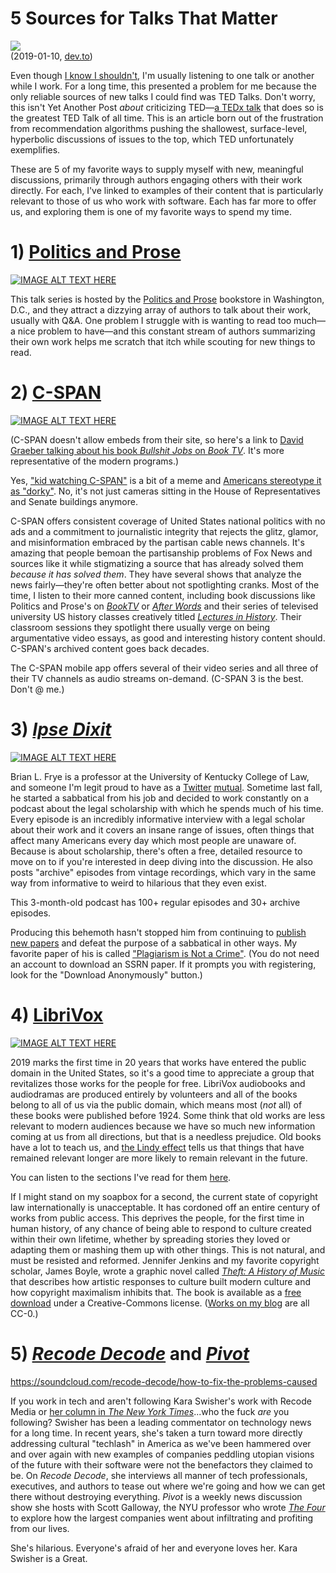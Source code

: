 # 5 Sources for Talks That Matter
![](https://thepracticaldev.s3.amazonaws.com/i/exqrydcgrkc9ut0r91y4.jpg)  
(2019-01-10, [dev.to](https://dev.to/lethargilistic/5-sources-for-talks-that-matter-4kc0))

Even though [I know I shouldn't](http://www.spinedu.com/listen-music-studying/#.XDclN82IZPb), I'm usually listening to one talk or another while I work. For a long time, this presented a problem for me because the only reliable sources of new talks I could find was TED Talks. Don't worry, this isn't Yet Another Post *about* criticizing TED—[a TEDx talk](https://www.youtube.com/watch?v=Yo5cKRmJaf0) that does so is the greatest TED Talk of all time. This is an article born out of the frustration from recommendation algorithms pushing the shallowest, surface-level, hyperbolic discussions of issues to the top, which TED unfortunately exemplifies.

These are 5 of my favorite ways to supply myself with new, meaningful discussions, primarily through authors engaging others with their work directly. For each, I've linked to examples of their content that is particularly relevant to those of us who work with software. Each has far more to offer us, and exploring them is one of my favorite ways to spend my time.

# 1) [Politics and Prose](https://www.youtube.com/user/politicsprose)

[![IMAGE ALT TEXT HERE](https://img.youtube.com/vi/Yc9g8RPcyEg/0.jpg)](https://www.youtube.com/watch?v=Yc9g8RPcyEg)

This talk series is hosted by the [Politics and Prose](https://www.politics-prose.com/) bookstore in Washington, D.C., and they attract a dizzying array of authors to talk about their work, usually with Q&A. One problem I struggle with is wanting to read too much—a nice problem to have—and this constant stream of authors summarizing their own work helps me scratch that itch while scouting for new things to read.

# 2) [C-SPAN](https://www.c-span.org/)

[![IMAGE ALT TEXT HERE](https://img.youtube.com/vi/KbAPtGYiRvg/0.jpg)](https://www.youtube.com/watch?v=KbAPtGYiRvg)

(C-SPAN doesn't allow embeds from their site, so here's a link to [David Graeber talking about his book *Bullshit Jobs* on *Book TV*](https://www.c-span.org/video/?446716-2/bullshit-jobs). It's more representative of the modern programs.)

Yes, ["kid watching C-SPAN"](https://twitter.com/search?q=%22kid%20watching%20cspan%22&src=typd) is a bit of a meme and [Americans stereotype it as "dorky"](https://twitter.com/search?vertical=default&q=cspan%20dork&src=typd). No, it's not just cameras sitting in the House of Representatives and Senate buildings anymore.

C-SPAN offers consistent coverage of United States national politics with no ads and a commitment to journalistic integrity that rejects the glitz, glamor, and misinformation embraced by the partisan cable news channels. It's amazing that people bemoan the partisanship problems of Fox News and sources like it while stigmatizing a source that has already solved them *because it has solved them*. They have several shows that analyze the news fairly—they're often better about not spotlighting cranks. Most of the time, I listen to their more canned content, including book discussions like Politics and Prose's on [*BookTV*](https://www.c-span.org/series/?bookTv) or [*After Words*](https://www.c-span.org/series/?afterWords) and their series of televised university US history classes creatively titled [*Lectures in History*](https://www.c-span.org/series/?lecturesInHistory). Their classroom sessions they spotlight there usually verge on being argumentative video essays, as good and interesting history content should. C-SPAN's archived content goes back decades.

The C-SPAN mobile app offers several of their video series and all three of their TV channels as audio streams on-demand. (C-SPAN 3 is the best. Don't @ me.)

# 3) [*Ipse Dixit*](https://shows.pippa.io/ipse-dixit)

[![IMAGE ALT TEXT HERE](https://img.youtube.com/vi/Gpiu45Hx/0.jpg)](https://www.youtube.com/watch?v=Gpiu45Hx)

Brian L. Frye is a professor at the University of Kentucky College of Law, and someone I'm legit proud to have as a [Twitter](https://twitter.com/lethargilistic) [mutual](https://twitter.com/brianlfrye). Sometime last fall, he started a sabbatical from his job and decided to work constantly on a podcast about the legal scholarship with which he spends much of his time. Every episode is an incredibly informative interview with a legal scholar about their work and it covers an insane range of issues, often things that affect many Americans every day which most people are unaware of. Because is about scholarship, there's often a free, detailed resource to move on to if you're interested in deep diving into the discussion. He also posts "archive" episodes from vintage recordings, which vary in the same way from informative to weird to hilarious that they even exist.

This 3-month-old podcast has 100+ regular episodes and 30+ archive episodes.

Producing this behemoth hasn't stopped him from continuing to [publish new papers](https://papers.ssrn.com/sol3/cf_dev/AbsByAuth.cfm?per_id=646621) and defeat the purpose of a sabbatical in other ways. My favorite paper of his is called ["Plagiarism is Not a Crime"](https://papers.ssrn.com/sol3/papers.cfm?abstract_id=2752139). (You do not need an account to download an SSRN paper. If it prompts you with registering, look for the "Download Anonymously" button.)

# 4) [LibriVox](https://librivox.org/)

[![IMAGE ALT TEXT HERE](https://img.youtube.com/vi/6pPwB1rTJts/0.jpg)](https://www.youtube.com/watch?v=6pPwB1rTJts)

2019 marks the first time in 20 years that works have entered the public domain in the United States, so it's a good time to appreciate a group that revitalizes those works for the people for free. LibriVox audiobooks and audiodramas are produced entirely by volunteers and all of the books belong to all of us via the public domain, which means most (*not* all) of these books were published before 1924. Some think that old works are less relevant to modern audiences because we have so much new information coming at us from all directions, but that is a needless prejudice. Old books have a lot to teach us, and [the Lindy effect](https://fs.blog/2013/08/choose-your-next-book/) tells us that things that have remained relevant longer are more likely to remain relevant in the future.

You can listen to the sections I've read for them [here](https://librivox.org/reader/12667).

If I might stand on my soapbox for a second, the current state of copyright law internationally is unacceptable. It has cordoned off an entire century of works from public access. This deprives the people, for the first time in human history, of any chance of being able to respond to culture created within their own lifetime, whether by spreading stories they loved or adapting them or mashing them up with other things. This is not natural, and must be resisted and reformed. Jennifer Jenkins and my favorite copyright scholar, James Boyle, wrote a graphic novel called [*Theft: A History of Music*](http://www.thepublicdomain.org/) that describes how artistic responses to culture built modern culture and how copyright maximalism inhibits that. The book is available as a [free download](https://law.duke.edu/musiccomic/download/) under a Creative-Commons license. ([Works on my blog](https://github.com/lethargilistic/blog/) are all CC-0.)

# 5) [*Recode Decode*](https://www.recode.net/recode-decode-podcast-kara-swisher) and [*Pivot*](https://itunes.apple.com/us/podcast/too-embarrassed-to-ask/id1073226719?mt=2)

https://soundcloud.com/recode-decode/how-to-fix-the-problems-caused

If you work in tech and aren't following Kara Swisher's work with Recode Media or [her column in *The New York Times*](https://www.nytimes.com/column/kara-swisher)...who the fuck *are* you following? Swisher has been a leading commentator on technology news for a long time. In recent years, she's taken a turn toward more directly addressing cultural "techlash" in America as we've been hammered over and over again with new examples of companies peddling utopian visions of the future with their software were not the benefactors they claimed to be. On *Recode Decode*, she interviews all manner of tech professionals, executives, and authors to tease out where we're going and how we can get there without destroying everything. *Pivot* is a weekly news discussion show she hosts with Scott Galloway, the NYU professor who wrote [*The Four*](http://www.thefourbook.com/) to explore how the largest companies went about infiltrating and profiting from our lives.

She's hilarious. Everyone's afraid of her and everyone loves her. Kara Swisher is a Great.
